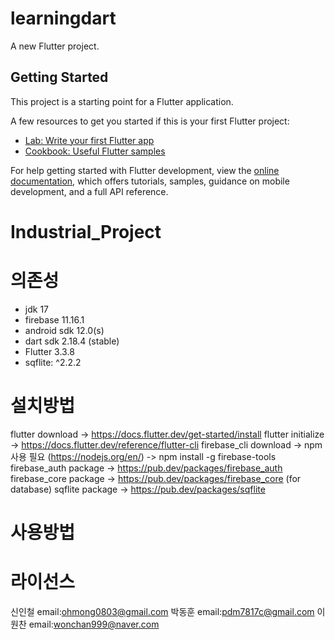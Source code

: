 # learningdart

A new Flutter project.

## Getting Started

This project is a starting point for a Flutter application.

A few resources to get you started if this is your first Flutter project:

- [Lab: Write your first Flutter app](https://docs.flutter.dev/get-started/codelab)
- [Cookbook: Useful Flutter samples](https://docs.flutter.dev/cookbook)

For help getting started with Flutter development, view the
[online documentation](https://docs.flutter.dev/), which offers tutorials,
samples, guidance on mobile development, and a full API reference.

# Industrial_Project
# 의존성
- jdk 17
- firebase 11.16.1
- android sdk 12.0(s)
- dart sdk 2.18.4 (stable)
- Flutter 3.3.8
- sqflite: ^2.2.2


# 설치방법
flutter download -> https://docs.flutter.dev/get-started/install
flutter initialize -> https://docs.flutter.dev/reference/flutter-cli
firebase_cli download -> npm사용 필요 (https://nodejs.org/en/) -> npm install -g firebase-tools
firebase_auth package -> https://pub.dev/packages/firebase_auth
firebase_core package -> https://pub.dev/packages/firebase_core
(for database) sqflite package -> https://pub.dev/packages/sqflite


# 사용방법

# 라이선스
신인철 email:ohmong0803@gmail.com
박동훈 email:pdm7817c@gmail.com
이원찬 email:wonchan999@naver.com
